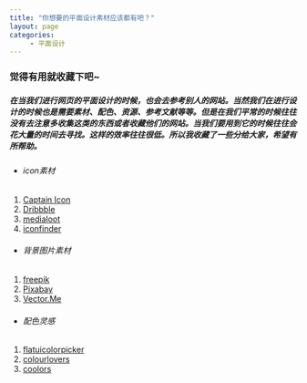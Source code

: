 ```yaml
---
title: "你想要的平面设计素材应该都有吧？"
layout: page
categories:
     - 平面设计
---
```


### 觉得有用就收藏下吧~
##### 在当我们进行网页的平面设计的时候，也会去参考别人的网站。当然我们在进行设计的时候也是需要素材、配色、资源、参考文献等等。但是在我们平常的时候往往没有去注意多收集这类的东西或者收藏他们的网站。当我们要用到它的时候往往会花大量的时间去寻找。这样的效率往往很低。所以我收藏了一些分给大家，希望有所帮助。
- ###### icon素材
1. [Captain Icon ](http://mariodelvalle.github.io/CaptainIconWeb/)
2. [Dribbble](http://mariodelvalle.github.io/CaptainIconWeb/)
3. [medialoot](https://medialoot.com/icons/)
4. [iconfinder](https://www.iconfinder.com/)

- ###### 背景图片素材
1. [freepik](https://www.freepik.com/)
2. [Pixabay ](https://pixabay.com/images/search/?cat=backgrounds&amp;order=best)
3. [Vector.Me](https://cn.vector.me/)

- ###### 配色灵感
1. [flatuicolorpicker](http://www.flatuicolorpicker.com/)
2. [colourlovers](https://www.colourlovers.com/)
3. [coolors](https://coolors.co/)

